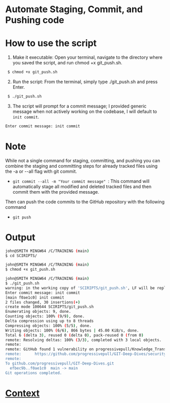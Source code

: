 # Automate Staging, Commit, and Pushing code

# How to use the script

1. Make it executable: Open your terminal, navigate to the directory where you saved the script,
and run chmod +x git_push.sh.

``` bash
 $ chmod +x git_push.sh
 ```


2. Run the script: From the terminal, simply type ./git_push.sh and press Enter.

``` bash
 $ ./git_push.sh
 ```

 3. The script will prompt for a commit message; I provided generic message when not actively working on the codebase, I will default to ```init commit```.

 ``` bash
 Enter commit message: init commit
 ```

 # Note
 While not a single command for staging, committing, and pushing you can combine the staging and committing steps for already tracked files using the -a or --all flag with git commit.

* ```git commit --all -m "Your commit message" ```: This command will automatically stage all modified and deleted tracked files and then commit them with the provided message.

Then can push the code commits to the GitHub repository with the following command
* ``` git push ```

 # Output
 ``` bash
john@SMITH MINGW64 /C/TRAINING (main)
$ cd SCIRIPTS/

john@SMITH MINGW64 /C/TRAINING (main)
$ chmod +x git_push.sh

john@SMITH MINGW64 /C/TRAINING (main)
$ ./git_push.sh
warning: in the working copy of 'SCIRIPTS/git_push.sh', LF will be replaced by CRLF the next time Git touches it
Enter commit message: init commit
[main f0ae1c0] init commit
 2 files changed, 30 insertions(+)
 create mode 100644 SCIRIPTS/git_push.sh
Enumerating objects: 9, done.
Counting objects: 100% (9/9), done.
Delta compression using up to 8 threads
Compressing objects: 100% (5/5), done.
Writing objects: 100% (6/6), 866 bytes | 45.00 KiB/s, done.
Total 6 (delta 3), reused 0 (delta 0), pack-reused 0 (from 0)
remote: Resolving deltas: 100% (3/3), completed with 3 local objects.
remote:
remote: GitHub found 1 vulnerability on progressivepull/Knowledge_Transfer_Session_GIT's default branch (1 moderate). To find out more, visit:
remote:      https://github.com/progressivepull/GIT-Deep-Dives/security/dependabot/1
remote:
To github.com/progressivepull/GIT-Deep-Dives.git
   efbec9b..f0ae1c0  main -> main
Git operations completed.
```

# [Context](./../README.md)


